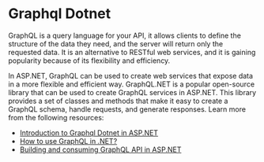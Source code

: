 # Graphql Dotnet

GraphQL is a query language for your API, it allows clients to define the structure of the data they need, and the server will return only the requested data. It is an alternative to RESTful web services, and it is gaining popularity because of its flexibility and efficiency.

In ASP.NET, GraphQL can be used to create web services that expose data in a more flexible and efficient way. GraphQL.NET is a popular open-source library that can be used to create GraphQL services in ASP.NET. This library provides a set of classes and methods that make it easy to create a GraphQL schema, handle requests, and generate responses.
Learn more from the following resources:

- [Introduction to Graphql Dotnet in ASP.NET](https://graphql-dotnet.github.io/docs/getting-started/introduction/)
- [How to use GraphQL in .NET?](https://softchris.github.io/pages/dotnet-graphql.html)
- [Building and consuming GraphQL API in ASP.NET](https://www.red-gate.com/simple-talk/development/dotnet-development/building-and-consuming-graphql-api-in-asp-net-core-5/)